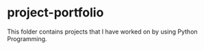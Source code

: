 # project-portfolio

This folder contains projects that I have worked on by using Python Programming.
